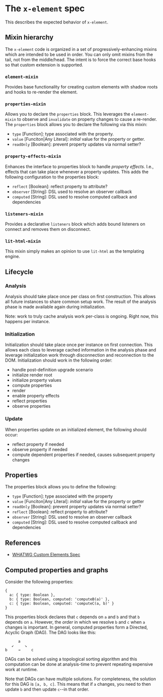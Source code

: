 # The `x-element` spec

This describes the expected behavior of `x-element`.

## Mixin hierarchy

The `x-element` code is organized in a set of progressively-enhancing mixins
which are intended to be used in order. You can only omit mixins from the tail,
not from the middle/head. The intent is to force the correct base hooks so that
custom extension is supported.

### `element-mixin`

Provides base functionality for creating custom elements with shadow roots and
hooks to re-render the element.

### `properties-mixin`

Allows you to declare the `properties` block. This leverages the `element-mixin`
to observe and `invalidate` on property changes to cause a re-render. The
`properties` block allows you to declare the following via this mixin:

- `type` [Function]: type associated with the property.
- `value` [Funciton|Any Literal]: _initial_ value for the property or getter.
- `readOnly` [Boolean]: prevent property updates via normal setter?

### `property-effects-mixin`

Enhances the interface to properties block to handle _property effects_. I.e.,
effects that can take place whenever a property updates. This adds the following
configuration to the properties block:

- `reflect` [Boolean]: reflect property to attribute?
- `observer` [String]: DSL used to resolve an observer callback
- `computed` [String]: DSL used to resolve computed callback and dependencies

### `listeners-mixin`

Provides a declarative `listeners` block which adds bound listeners on connect
and removes them on disconnect.

### `lit-html-mixin`

This mixin simply makes an opinion to use `lit-html` as the templating engine.

## Lifecycle

### Analysis

Analysis should take place once per class on first construction. This allows all
future instances to share common setup work. The result of the analysis phase is
made available again during initialization.

Note: work to truly cache analysis work per-class is ongoing. Right now, this
happens per instance.

### Initialization

Initialization should take place once per instance on first connection. This
allows each class to leverage cached information in the analysis phase and
leverage initialization work through disconnection and reconnection to the DOM.
Initialization should work in the following order:

- handle post-definition upgrade scenario
- initialize render root
- initialize property values
- compute properties
- render
- enable property effects
- reflect properties
- observe properties

### Update

When properties update on an initialized element, the following should occur:

- reflect property if needed
- observe property if needed
- compute dependent properties if needed, causes subsequent property changes

## Properties

The properties block allows you to define the following:

- `type` [Function]: type associated with the property
- `value` [Funciton|Any Literal]: _initial_ value for the property or getter
- `readOnly` [Boolean]: prevent property updates via normal setter?
- `reflect` [Boolean]: reflect property to attribute?
- `observer` [String]: DSL used to resolve an observer callback
- `computed` [String]: DSL used to resolve computed callback and dependencies

## References

- [WHATWG Custom Elements Spec](https://html.spec.whatwg.org/multipage/custom-elements.html)


## Computed properties and graphs

Consider the following properties:

```
{
  a: { type: Boolean },
  b: { type: Boolean, computed: 'computeB(a)' },
  c: { type: Boolean, computed: 'computeC(a, b)' }
}
```

This properties block declares that `c` depends on `a` and `b` and that `b`
depends on `a`. However, the _order_ in which we resolve `b` and `c` when `a`
changes is important. In general, computed properties form a Directed, Acyclic
Graph (DAG). The DAG looks like this:

```
      a
   ↙     ↘
b     →     c
```

DAGs can be solved using a topological sorting algorithm and this computation
can be done at analysis-time to prevent repeating expensive work at runtime.

Note that DAGs can have multiple solutions. For completeness, the solution for
this DAG is `[a, b, c]`. This means that if `a` changes, you need to then update
`b` and then update `c`--in that order.
